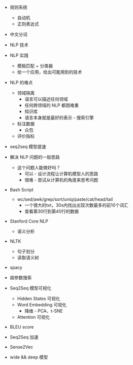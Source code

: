 - 规则系统
  - 自动机
  - 正则表达式
- 中文分词
- NLP 技术
- NLP 实践
  - 模板匹配 + 分类器
  - 给一个应用，给出可能用到的技术
- NLP 的难点
  - 领域隔离
    - 语言可以描述任何领域
    - 任何跨领域的 NLP 都困难重
    - 知识库
    - 语言本身就是最好的表示 - 搜索引擎
  - 标注数据
    - 众包
  - 评价指标
- seq2seq 模型提速
- 解决 NLP 问题的一般思路
  - 这个问题人能做好吗？
    - 可以 - 设计流程让计算机模型人的思路
    - 很难 - 尝试从计算机的角度来思考问题

- Bash Script
  - wc/sed/awk/grep/sort/uniq/paste/cat/head/tail
    - 一个很大的txt，30s内找出出现次数最多的前10个词汇
    - 查看第30行到第40行的数据

- Stanford Core NLP
  - 语义分析
- NLTK
  - 句子划分
  - 读取语义树
- spacy
- 超参数搜索
- Seq2Seq 模型可视化
  - Hidden States 可视化
  - Word Embedding 可视化
    - 降维 - PCA、t-SNE
  - Attention 可视化
- BLEU score
- Seq2Seq 加速
- Sense2Vec

- wide && deep 模型